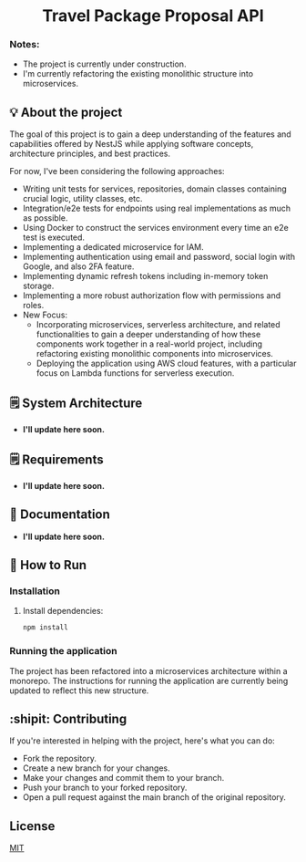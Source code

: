 <h1 style="text-align: center;">Travel Package Proposal API </h1>

### Notes: 
- The project is currently under construction.
- I'm currently refactoring the existing monolithic structure into microservices. 
   

## :bulb: About the project

The goal of this project is to gain a deep understanding of the features and capabilities offered by NestJS while applying software concepts, architecture principles, and best practices. 

For now, I've been considering the following approaches:

- Writing unit tests for services, repositories, domain classes containing crucial logic, utility classes, etc.
- Integration/e2e tests for endpoints using real implementations as much as possible.
- Using Docker to construct the services environment every time an e2e test is executed.
- Implementing a dedicated microservice for IAM.
- Implementing authentication using email and password, social login with Google, and also 2FA feature.
- Implementing dynamic refresh tokens including in-memory token storage.
- Implementing a more robust authorization flow with permissions and roles.
- New Focus: 
  - Incorporating microservices, serverless architecture, and related functionalities to gain a deeper understanding of how these components work together in a real-world project, including refactoring existing monolithic components into microservices. 
  - Deploying the application using AWS cloud features, with a particular focus on Lambda functions for serverless execution.

## :spiral_notepad: System Architecture

- **I'll update here soon.**

## :spiral_notepad: Requirements

- **I'll update here soon.**

## :page_facing_up: Documentation

- **I'll update here soon.**

## :white_square_button: How to Run

### Installation
1. Install dependencies:
   ```bash
   npm install

### Running the application
The project has been refactored into a microservices architecture within a monorepo. The instructions for running the application are currently being updated to reflect this new structure.

## :shipit: Contributing

If you're interested in helping with the project, here's what you can do:

- Fork the repository.
- Create a new branch for your changes.
- Make your changes and commit them to your branch.
- Push your branch to your forked repository.
- Open a pull request against the main branch of the original repository.

## License

[MIT](https://choosealicense.com/licenses/mit/)

